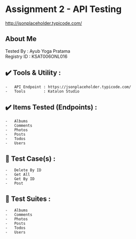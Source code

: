 
# Assignment 2 - API Testing
http://jsonplaceholder.typicode.com/	

## About Me 
Tested By		:	Ayub Yoga Pratama
<br>
Registry ID		:	KSAT006ONL016

## :heavy_check_mark: Tools & Utility :
	-	API Endpoint : https://jsonplaceholder.typicode.com/
	-	Tools		 : Katalon Studio

## :heavy_check_mark: Items Tested (Endpoints) :

	-	Albums
	-	Comments
	-	Photos
	-	Posts
	-	Todos
	-	Users

## :memo: Test Case(s)	:
	-	Delete By ID
	-	Get All
	-	Get By ID
	-	Post
	
## :memo: Test Suites		:
	-	Albums
	-	Comments
	-	Photos
	-	Posts
	-	Todos
	-	Users